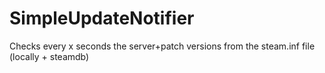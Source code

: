 # SimpleUpdateNotifier
Checks every x seconds the server+patch versions from the steam.inf file (locally + steamdb)
